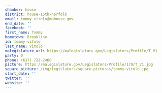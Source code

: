 ```yaml
---
chamber: house
district: house-15th-norfolk
email: tommy.vitolo@mahouse.gov
end_date: ''
facebook: ''
first_name: Tommy
hometown: Brookline
id: tommy-vitolo
last_name: Vitolo
malegislature_url: https://malegislature.gov/Legislators/Profile/T_V1
party: D
phone: (617) 722-2460
picture: https://malegislature.gov/Legislators/Profile/170/T_V1.jpg
square_picture: /img/legislators/square-pictures/tommy-vitolo.jpg
start_date: ''
twitter: ''
website: ''
---
```

